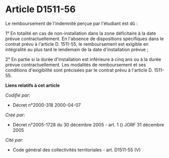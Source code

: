 # Article D1511-56

Le remboursement de l'indemnité perçue par l'étudiant est dû : 

1° En totalité en cas de non-installation dans la zone déficitaire à la date prévue contractuellement. En l'absence de
dispositions spécifiques dans le contrat prévu à l'article D. 1511-55, le remboursement est exigible en intégralité au plus
tard le lendemain de la date d'installation prévue ; 

2° En partie si la durée d'installation est inférieure à cinq ans ou à la durée prévue contractuellement. Les modalités de
remboursement et ses conditions d'exigibilité sont précisées par le contrat prévu à l'article D. 1511-55.

**Liens relatifs à cet article**

_Codifié par_:

  - Décret n°2000-318 2000-04-07

_Créé par_:

  - Décret n°2005-1728 du 30 décembre 2005 - art. 1 () JORF 31 décembre 2005

_Cité par_:

  - Code général des collectivités territoriales - art. D1511-55 (V)
